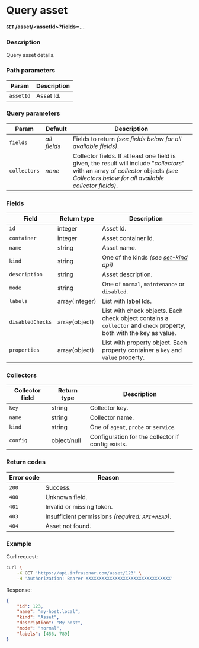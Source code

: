 # Query asset
**`GET` /asset/<assetId\>?fields=...**

### Description
Query asset details.

### Path parameters
Param               | Description
--------------------|-------------
`assetId`           | Asset Id.

### Query parameters
Param               | Default           | Description
--------------------|-------------------|-------------
`fields`            | _all fields_      | Fields to return _(see fields below for all available fields)_.
`collectors`        | _none_            | Collector fields. If at least one field is given, the result will include "_collectors_" with an array of _collector_ objects _(see Collectors below for all available collector fields)_.

### Fields
Field               | Return type       | Description
--------------------|-------------------|-------------
`id`                | integer           | Asset Id.
`container`         | integer           | Asset container Id.
`name`              | string            | Asset name.
`kind`              | string            | One of the kinds _(see [set-kind](../asset/set-kind.md) api)_
`description`       | string            | Asset description.
`mode`              | string            | One of `normal`, `maintenance` or `disabled`.
`labels`            | array(integer)    | List with label Ids.
`disabledChecks`    | array(object)     | List with check objects. Each check object contains a `collector` and `check` property, both with the key as value.
`properties`        | array(object)     | List with property object. Each property container a `key` and `value` property.

### Collectors
Collector field     | Return type   | Description
--------------------|---------------|-------------
`key`               | string        | Collector key.
`name`              | string        | Collector name.
`kind`              | string        | One of `agent`, `probe` or `service`.
`config`            | object/null   | Configuration for the collector if config exists.

### Return codes
Error code  | Reason
------------|--------
`200`       | Success.
`400`       | Unknown field.
`401`       | Invalid or missing token.
`403`       | Insufficient permissions _(required: `API`+`READ`)_.
`404`       | Asset not found.

### Example
Curl request:
```bash
curl \
    -X GET 'https://api.infrasonar.com/asset/123' \
    -H 'Authorization: Bearer XXXXXXXXXXXXXXXXXXXXXXXXXXXXXXXX'
```

Response:
```json
{
    "id": 123,
    "name": "my-host.local",
    "kind": "Asset",
    "description": "My host",
    "mode": "normal",
    "labels": [456, 789]
}
```
